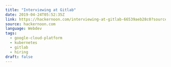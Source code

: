 ```yaml
---
title: "Interviewing at Gitlab"
date: 2019-04-24T05:52:35Z
link: https://hackernoon.com/interviewing-at-gitlab-66539aeb28c0?source=rss----3a8144eabfe3---4&utm_medium=RSS&utm_source=news.12bit.vn
source: hackernoon.com
language: Webdev
tags:
  - google-cloud-platform
  - kubernetes
  - gitlab
  - hiring
draft: false
---
```

